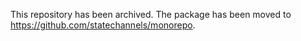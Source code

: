 This repository has been archived. The package has been moved to https://github.com/statechannels/monorepo.
